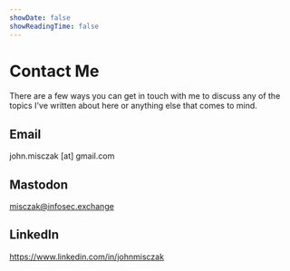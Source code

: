 ```yaml
---
showDate: false
showReadingTime: false
---
```


# Contact Me

There are a few ways you can get in touch with me to discuss any of the topics I've written about here or anything else that comes to mind.

## Email

john.misczak [at] gmail.com 

## Mastodon
<a rel="me nopopener" href="https://infosec.exchange/@misczak" target="_blank">misczak@infosec.exchange</a>

## LinkedIn
<a href="https://www.linkedin.com/in/johnmisczak" taget="_blank">https://www.linkedin.com/in/johnmisczak</a>